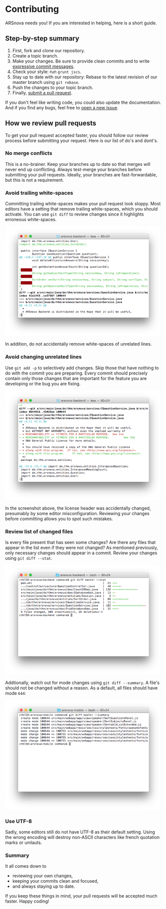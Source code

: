 # Contributing

ARSnova needs you! If you are interested in helping, here is a short guide.

## Step-by-step summary

1. First, fork and clone our repository.
2. Create a topic branch.
3. Make your changes. Be sure to provide clean commits and to write [expressive commit messages][commit-message].
4. Check your style: run `grunt jscs`.
5. Stay up to date with our repository: Rebase to the latest revision of our master branch using `git rebase`.
6. Push the changes to your topic branch.
7. Finally, [submit a pull request][pull-request].

If you don't feel like writing code, you could also update the documentation. And if you find any bugs, feel free to [open a new issue][new-issue].

[commit-message]: http://tbaggery.com/2008/04/19/a-note-about-git-commit-messages.html
[pull-request]: https://github.com/thm-projects/arsnova-mobile/compare/
[new-issue]: https://github.com/thm-projects/arsnova-mobile/issues/new

## How we review pull requests

To get your pull request accepted faster, you should follow our review process before submitting your request. Here is our list of do's and dont's.

### No merge conflicts

This is a no-brainer. Keep your branches up to date so that merges will never end up conflicting. Always test-merge your branches before submitting your pull requests. Ideally, your branches are fast-forwardable, but this is not a requirement.

### Avoid trailing white-spaces

Committing trailing white-spaces makes your pull request look sloppy. Most editors have a setting that remove trailing white-spaces, which you should activate. You can use `git diff` to review changes since it highlights erroneous white-spaces.

![Erroneuous white-spaces are highlighted](src/main/webapp/resources/images/documentation/trailing_whitespaces.png "Output of `git diff`")

In addition, do not accidentally remove white-spaces of unrelated lines.

### Avoid changing unrelated lines

Use `git add -p` to selectively add changes. Skip those that have nothing to do with the commit you are preparing. Every commit should precisely contain only those changes that are important for the feature you are developing or the bug you are fixing.

![Unrelated lines are changed](src/main/webapp/resources/images/documentation/unwanted_changes.png "Output of `git diff`")

In the screenshot above, the license header was accidentally changed, presumably by some editor misconfiguration. Reviewing your changes before committing allows you to spot such mistakes.

### Review list of changed files

Is every file present that has seen some changes? Are there any files that appear in the list even if they were not changed? As mentioned previously, only necessary changes should appear in a commit. Review your changes using `git diff --stat`.

![List of files that have been changed](src/main/webapp/resources/images/documentation/affected_files.png "Output of `git diff --summary`")

Addtionally, watch out for mode changes using `git diff --summary`. A file's should not be changed without a reason. As a default, all files should have mode `644`:

![Mode of four files has been changed](src/main/webapp/resources/images/documentation/mode_changes.png "Output of `git diff --summary`")

### Use UTF-8

Sadly, some editors still do not have UTF-8 as their default setting. Using the wrong encoding will destroy non-ASCII characters like french quotation marks or umlauts.

### Summary

It all comes down to

* reviewing your own changes,
* keeping your commits clean and focused,
* and always staying up to date.

If you keep these things in mind, your pull requests will be accepted much faster. Happy coding!

